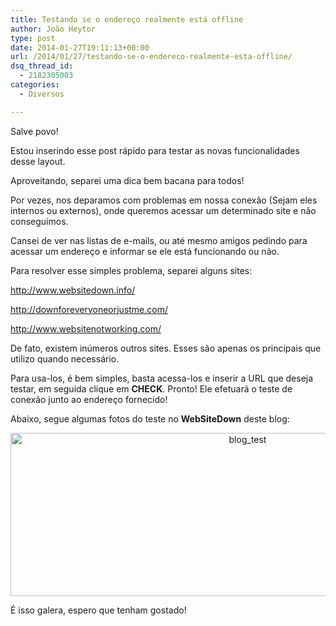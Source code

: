 ```yaml
---
title: Testando se o endereço realmente está offline
author: João Heytor
type: post
date: 2014-01-27T19:11:13+00:00
url: /2014/01/27/testando-se-o-endereco-realmente-esta-offline/
dsq_thread_id:
  - 2182305003
categories:
  - Diversos

---
```

Salve povo!

Estou inserindo esse post rápido para testar as novas funcionalidades desse layout.

Aproveitando, separei uma dica bem bacana para todos!

Por vezes, nos deparamos com problemas em nossa conexão (Sejam eles internos ou externos), onde queremos acessar um determinado site e não conseguimos.

Cansei de ver nas listas de e-mails, ou até mesmo amigos pedindo para acessar um endereço e informar se ele está funcionando ou não.

Para resolver esse simples problema, separei alguns sites:

<a href="http://www.websitedown.info/" target="_blank">http://www.websitedown.info/</a>

<a href="http://downforeveryoneorjustme.com/" target="_blank">http://downforeveryoneorjustme.com/</a>

<a href="http://www.websitenotworking.com/" target="_blank">http://www.websitenotworking.com/</a>

De fato, existem inúmeros outros sites. Esses são apenas os principais que utilizo quando necessário.

Para usa-los, é bem simples, basta acessa-los e inserir a URL que deseja testar, em seguida clique em **CHECK**. Pronto! Ele efetuará o teste de conexão junto ao endereço fornecido!

Abaixo, segue algumas fotos do teste no **WebSiteDown** deste blog:

<p style="text-align: center">
  <a href="/img/sites/4/2014/01/blog_test.png"><img loading="lazy" class="aligncenter size-full wp-image-710" alt="blog_test" src="/img/sites/4/2014/01/blog_test.png" width="743" height="261" /></a>
</p>

É isso galera, espero que tenham gostado!

&nbsp;
